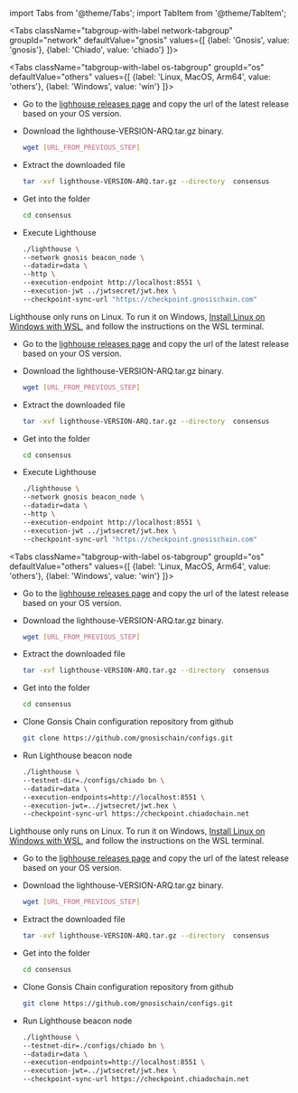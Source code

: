 import Tabs from '@theme/Tabs';
import TabItem from '@theme/TabItem';


<Tabs className="tabgroup-with-label network-tabgroup" groupId="network" defaultValue="gnosis" values={[
    {label: 'Gnosis', value: 'gnosis'},
    {label: 'Chiado', value: 'chiado'}
]}>
<TabItem value="gnosis">

<Tabs className="tabgroup-with-label os-tabgroup" groupId="os" defaultValue="others" values={[
{label: 'Linux, MacOS, Arm64', value: 'others'},
{label: 'Windows', value: 'win'}
]}>
<TabItem value="others">

- Go to the [lighhouse releases page](https://github.com/sigp/lighthouse/releases) and copy the url of the latest release based on your OS version.

- Download the lighthouse-VERSION-ARQ.tar.gz binary.
    ```bash
    wget [URL_FROM_PREVIOUS_STEP]
    ```

- Extract the downloaded file
    ```bash
    tar -xvf lighthouse-VERSION-ARQ.tar.gz --directory  consensus
    ```

- Get into the folder
    ```bash
    cd consensus
    ```

 - Execute Lighthouse
    ```bash 
    ./lighthouse \
    --network gnosis beacon_node \
    --datadir=data \
    --http \
    --execution-endpoint http://localhost:8551 \
    --execution-jwt ../jwtsecret/jwt.hex \
    --checkpoint-sync-url "https://checkpoint.gnosischain.com"
    ```

</TabItem>
<TabItem value="win">

Lighthouse only runs on Linux. To run it on Windows, [Install Linux on Windows with WSL](https://learn.microsoft.com/en-us/windows/wsl/install), and follow the instructions on the WSL terminal.

- Go to the [lighhouse releases page](https://github.com/sigp/lighthouse/releases) and copy the url of the latest release based on your OS version.

- Download the lighthouse-VERSION-ARQ.tar.gz binary.
    ```bash
    wget [URL_FROM_PREVIOUS_STEP]
    ```

- Extract the downloaded file
    ```bash
    tar -xvf lighthouse-VERSION-ARQ.tar.gz --directory  consensus
    ```

- Get into the folder
    ```bash
    cd consensus
    ```

 - Execute Lighthouse
    ```bash 
    ./lighthouse \
    --network gnosis beacon_node \
    --datadir=data \
    --http \
    --execution-endpoint http://localhost:8551 \
    --execution-jwt ../jwtsecret/jwt.hex \
    --checkpoint-sync-url "https://checkpoint.gnosischain.com"
    ```

</TabItem>
</Tabs>

</TabItem>
<TabItem value="chiado">

<Tabs className="tabgroup-with-label os-tabgroup" groupId="os" defaultValue="others" values={[
{label: 'Linux, MacOS, Arm64', value: 'others'},
{label: 'Windows', value: 'win'}
]}>
<TabItem value="others">

- Go to the [lighhouse releases page](https://github.com/sigp/lighthouse/releases) and copy the url of the latest release based on your OS version.

- Download the lighthouse-VERSION-ARQ.tar.gz binary.
    ```bash
    wget [URL_FROM_PREVIOUS_STEP]
    ```

- Extract the downloaded file
    ```bash
    tar -xvf lighthouse-VERSION-ARQ.tar.gz --directory  consensus
    ```

- Get into the folder
    ```bash
    cd consensus
    ```
- Clone Gonsis Chain configuration repository from github
    ```bash
    git clone https://github.com/gnosischain/configs.git 
    ```


- Run Lighthouse beacon node
    ```bash 
    ./lighthouse \
    --testnet-dir=./configs/chiado bn \
    --datadir=data \
    --execution-endpoints=http://localhost:8551 \
    --execution-jwt=../jwtsecret/jwt.hex \
    --checkpoint-sync-url https://checkpoint.chiadochain.net
    ```

</TabItem>
<TabItem value="win">

Lighthouse only runs on Linux. To run it on Windows, [Install Linux on Windows with WSL](https://learn.microsoft.com/en-us/windows/wsl/install), and follow the instructions on the WSL terminal.

- Go to the [lighhouse releases page](https://github.com/sigp/lighthouse/releases) and copy the url of the latest release based on your OS version.

- Download the lighthouse-VERSION-ARQ.tar.gz binary.
    ```bash
    wget [URL_FROM_PREVIOUS_STEP]
    ```

- Extract the downloaded file
    ```bash
    tar -xvf lighthouse-VERSION-ARQ.tar.gz --directory  consensus
    ```

- Get into the folder
    ```bash
    cd consensus
    ```
- Clone Gonsis Chain configuration repository from github
    ```bash
    git clone https://github.com/gnosischain/configs.git 
    ```


- Run Lighthouse beacon node
    ```bash 
    ./lighthouse \
    --testnet-dir=./configs/chiado bn \
    --datadir=data \
    --execution-endpoints=http://localhost:8551 \
    --execution-jwt=../jwtsecret/jwt.hex \
    --checkpoint-sync-url https://checkpoint.chiadochain.net
    ```
    
</TabItem>
</Tabs>

</TabItem>
</Tabs>